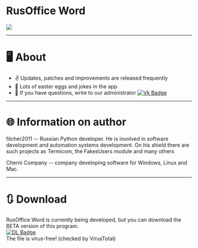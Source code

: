 # RusOffice Word
<div>
  <img src="https://media.giphy.com/media/3a53VvGpzUgh05qq7W/giphy.gif">
</div>

---

# 🖥 About
- ✌ Updates, patches and improvements are released frequently
- 🎁 Lots of easter eggs and jokes in the app
- 📨 If you have questions, write to our administrator [![Vk Badge](https://img.shields.io/badge/-filcher2011-blue?style=flat&logo=Vk&logoColor=white)](https://vk.com/filcher2009)

---

# 🌐 Information on author
filcher2011 -- Russian Python developer. He is involved in software development and automation systems development. On his shield there are such projects as Termicom, the FakesUsers module and many others

Cherni Company -- company developing software for Windows, Linux and Mac.

---

# 🔃 Download
RusOffice Word is currently being developed, but you can download the BETA version of this program. \
[![DL Badge](https://img.shields.io/badge/Download-green?style=for-the-badge&logo=&logoColor=white)](https://drive.google.com/uc?export=download&id=1FFavJvQlMzjxDwwsIzHSvvxjefsMbhNc) \
The file is virus-free! (checked by VirusTotal)
